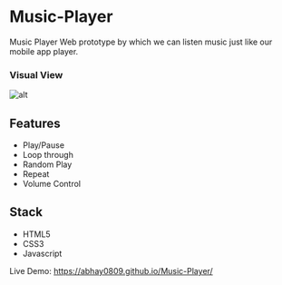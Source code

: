 # Music-Player

Music Player Web prototype by which we can listen music just like our mobile app player.

### Visual View

![alt](https://cdn.discordapp.com/attachments/584965630688624640/762622483450560532/unknown.png)

## Features 

- Play/Pause
- Loop through
- Random Play
- Repeat
- Volume Control

## Stack 

- HTML5
- CSS3
- Javascript

Live Demo: https://abhay0809.github.io/Music-Player/
